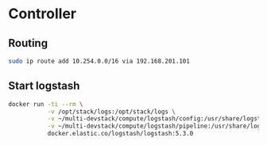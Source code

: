 # Controller

## Routing

```bash
sudo ip route add 10.254.0.0/16 via 192.168.201.101
```

## Start logstash

```bash
docker run -ti --rm \
           -v /opt/stack/logs:/opt/stack/logs \
           -v ~/multi-devstack/compute/logstash/config:/usr/share/logstash/config \
           -v ~/multi-devstack/compute/logstash/pipeline:/usr/share/logstash/pipeline \
           docker.elastic.co/logstash/logstash:5.3.0
```
